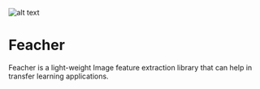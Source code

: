 ![alt text](https://github.com/qpochlabs/feacher/blob/main/assets/logo.png?raw=true)

# Feacher
Feacher is a light-weight Image feature extraction library that can help in transfer learning applications.
